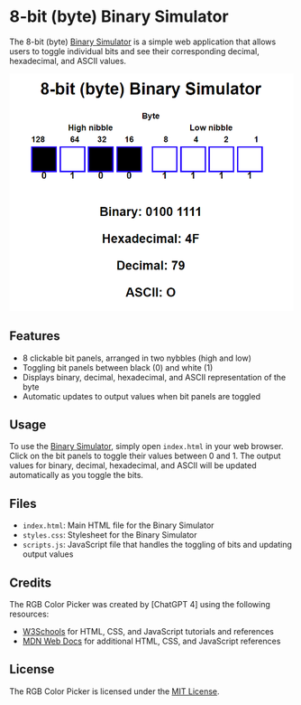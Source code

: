 # 8-bit (byte) Binary Simulator

The 8-bit (byte) [Binary Simulator](index.html) is a simple web application that allows users to toggle individual bits and see their corresponding decimal, hexadecimal, and ASCII values.

![Binary Simulator Screenshot](Screenshot-binsim.png)

## Features

- 8 clickable bit panels, arranged in two nybbles (high and low)
- Toggling bit panels between black (0) and white (1)
- Displays binary, decimal, hexadecimal, and ASCII representation of the byte
- Automatic updates to output values when bit panels are toggled

## Usage

To use the [Binary Simulator](index.html), simply open `index.html` in your web browser. Click on the bit panels to toggle their values between 0 and 1. The output values for binary, decimal, hexadecimal, and ASCII will be updated automatically as you toggle the bits.

## Files

- `index.html`: Main HTML file for the Binary Simulator
- `styles.css`: Stylesheet for the Binary Simulator
- `scripts.js`: JavaScript file that handles the toggling of bits and updating output values


## Credits

The RGB Color Picker was created by [ChatGPT 4] using the following resources:

- [W3Schools](https://www.w3schools.com/) for HTML, CSS, and JavaScript tutorials and references
- [MDN Web Docs](https://developer.mozilla.org/) for additional HTML, CSS, and JavaScript references

## License

The RGB Color Picker is licensed under the [MIT License](LICENSE).
